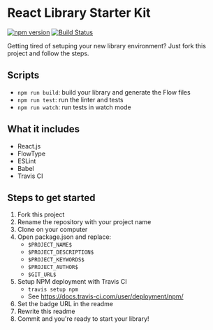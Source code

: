 # React Library Starter Kit
[![npm version](https://badge.fury.io/js/PROJECT_NAME.svg)](https://badge.fury.io/js/PROJECT_NAME)
[![Build Status](https://travis-ci.org/GITHUB_ACCOUNT/PROJECT_NAME.svg?branch=master)](https://travis-ci.org/GITHUB_ACCOUNT/PROJECT_NAME)

Getting tired of setuping your new library environment? Just fork this project and follow the steps.

## Scripts
 - `npm run build`: build your library and generate the Flow files
 - `npm run test`: run the linter and tests
 - `npm run watch`: run tests in watch mode

## What it includes
 - React.js
 - FlowType
 - ESLint
 - Babel
 - Travis CI

## Steps to get started
1. Fork this project
1. Rename the repository with your project name
1. Clone on your computer
1. Open package.json and replace:
   - `$PROJECT_NAME$`
   - `$PROJECT_DESCRIPTION$`
   - `$PROJECT_KEYWORDS$`
   - `$PROJECT_AUTHOR$`
   - `$GIT_URL$`
1. Setup NPM deployment with Travis CI
   - `travis setup npm`
   - See https://docs.travis-ci.com/user/deployment/npm/
1. Set the badge URL in the readme
1. Rewrite this readme
1. Commit and you're ready to start your library!
